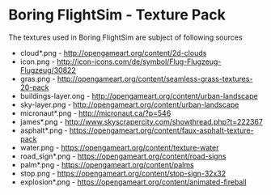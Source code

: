 # Boring FlightSim - Texture Pack

The textures used in Boring FlightSim are subject of following sources

- cloud*.png - http://opengameart.org/content/2d-clouds
- icon.png - http://icon-icons.com/de/symbol/Flug-Flugzeug-Flugzeug/30822
- gras.png - http://opengameart.org/content/seamless-grass-textures-20-pack
- buildings-layer.ong - http://opengameart.org/content/urban-landscape
- sky-layer.png - http://opengameart.org/content/urban-landscape
- micronaut*.png - http://micronaut.ca/?p=546
- james*.png - http://www.skyscrapercity.com/showthread.php?t=222367
- asphalt*.png - https://opengameart.org/content/faux-asphalt-texture-pack
- water.png - https://opengameart.org/content/texture-water
- road_sign*.png - https://opengameart.org/content/road-signs
- palm*.png - https://opengameart.org/content/palms
- stop.png - https://opengameart.org/content/stop-sign-32x32
- explosion*.png - https://opengameart.org/content/animated-fireball

